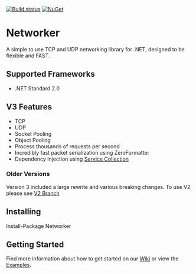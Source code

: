 [![Build status](https://ci.appveyor.com/api/projects/status/k2yi64f298bgjxra?svg=true)](https://ci.appveyor.com/project/MarkioE/networker)
[![NuGet](https://img.shields.io/nuget/v/networker.svg)](https://www.nuget.org/packages/Networker/)

# Networker
A simple to use TCP and UDP networking library for .NET, designed to be flexible and FAST.

## Supported Frameworks
* .NET Standard 2.0

## V3 Features
* TCP
* UDP
* Socket Pooling
* Object Pooling
* Process thousands of requests per second
* Incredibly fast packet serialization using ZeroFormatter
* Dependency Injection using [Service Collection](https://docs.microsoft.com/en-us/dotnet/api/microsoft.extensions.dependencyinjection.servicecollection?view=aspnetcore-2.1)

### Older Versions
Version 3 included a large rewrite and various breaking changes. To use V2 please see [V2 Branch](https://github.com/MarkioE/Networker/tree/features/v2.1)

## Installing
Install-Package Networker

## Getting Started
Find more information about how to get started on our [Wiki](https://github.com/MarkioE/Networker/wiki) or view the [Examples](https://github.com/MarkioE/Networker/tree/master/Examples).
